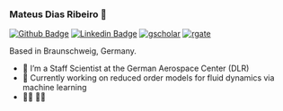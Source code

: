 ### Mateus Dias Ribeiro 👋

<!--<a href="https://github.com/mdribeiro/" target="_blank">[![Github Badge](https://img.shields.io/badge/-Github-000?style=flat-square&logo=Github&logoColor=white)]</a>
<a href="https://www.linkedin.com/in/mateus-dias-ribeiro-401a3325/" target="_blank">[![Linkedin Badge](https://img.shields.io/badge/-LinkedIn-blue?style=flat-square&logo=Linkedin&logoColor=white)]</a>-->
[![Github Badge](https://img.shields.io/badge/-Github-000?&logo=Github&logoColor=white&link=https://github.com/mdribeiro/)](https://github.com/mdribeiro/)
[![Linkedin Badge](https://img.shields.io/badge/-LinkedIn-blue?&logo=Linkedin&logoColor=white&link=https://www.linkedin.com/in/mateus-dias-ribeiro-401a3325/)](https://www.linkedin.com/in/mateus-dias-ribeiro-401a3325/)
[![gscholar](https://img.shields.io/badge/Google-scholar-blue?logo=https://user-images.githubusercontent.com/4565568/29706177-1b3f8d24-8981-11e7-94dd-f561724011ab.png)](https://scholar.google.com/citations?user=x3e6HLQAAAAJ&hl=pt-BR)
[![rgate](https://img.shields.io/badge/Research-gate-blue?logo=https://user-images.githubusercontent.com/4565568/29706177-1b3f8d24-8981-11e7-94dd-f561724011ab.png)](https://www.researchgate.net/profile/Mateus_Dias_Ribeiro)


Based in Braunschweig, Germany.

<!--**mdribeiro/mdribeiro** is a ✨ _special_ ✨ repository because its `README.md` (this file) appears on your GitHub profile. 
Here are some ideas to get you started:
-->

- 🔭 I’m a Staff Scientist at the German Aerospace Center (DLR)
- 🌱 Currently working on reduced order models for fluid dynamics via machine learning
- :rainbow_flag: :transgender_flag:
<!--- 👯 I’m looking to collaborate on ...
- 🤔 I’m looking for help with ...
- 💬 Ask me about ...
- 📫 How to reach me: ...
- 😄 Pronouns: ...
- ⚡ Fun fact: ...
-->
